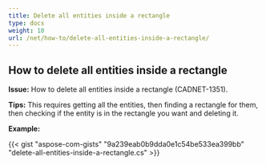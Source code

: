```yaml
---
title: Delete all entities inside a rectangle 
type: docs
weight: 10
url: /net/how-to/delete-all-entities-inside-a-rectangle/
---
```


## **How to delete all entities inside a rectangle**

**Issue:** How to delete all entities inside a rectangle (CADNET-1351).

**Tips:** This requires getting all the entities, then finding a rectangle for them, then checking if the entity is in the rectangle you want and deleting it.

**Example:**

{{< gist "aspose-com-gists" "9a239eab0b9dda0e1c54be533ea399bb" "delete-all-entities-inside-a-rectangle.cs" >}}